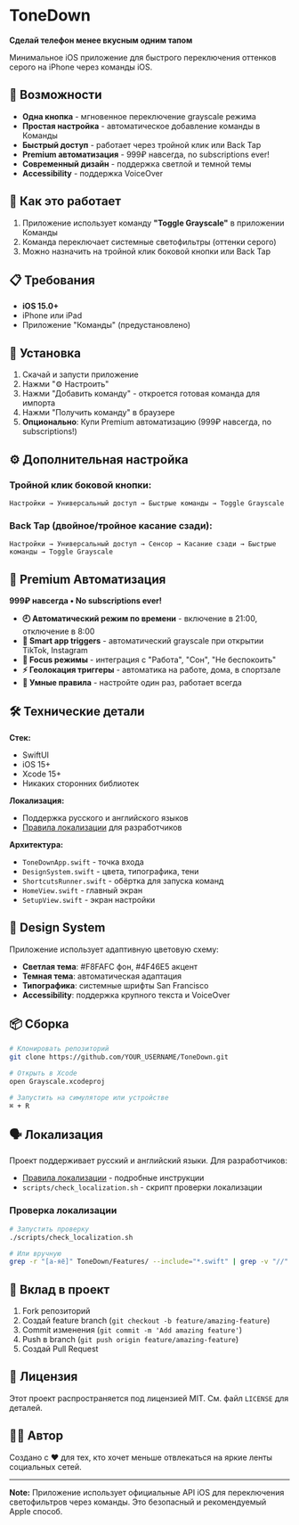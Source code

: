 # ToneDown

**Сделай телефон менее вкусным одним тапом**

Минимальное iOS приложение для быстрого переключения оттенков серого на iPhone через команды iOS.

## 📱 Возможности

- **Одна кнопка** - мгновенное переключение grayscale режима
- **Простая настройка** - автоматическое добавление команды в Команды
- **Быстрый доступ** - работает через тройной клик или Back Tap
- **Premium автоматизация** - 999₽ навсегда, no subscriptions ever!
- **Современный дизайн** - поддержка светлой и темной темы
- **Accessibility** - поддержка VoiceOver

## 🎯 Как это работает

1. Приложение использует команду **"Toggle Grayscale"** в приложении Команды
2. Команда переключает системные светофильтры (оттенки серого)
3. Можно назначить на тройной клик боковой кнопки или Back Tap

## 📋 Требования

- **iOS 15.0+**
- iPhone или iPad
- Приложение "Команды" (предустановлено)

## 🚀 Установка

1. Скачай и запусти приложение
2. Нажми "⚙️ Настроить" 
3. Нажми "Добавить команду" - откроется готовая команда для импорта
4. Нажми "Получить команду" в браузере
5. **Опционально**: Купи Premium автоматизацию (999₽ навсегда, no subscriptions!)

## ⚙️ Дополнительная настройка

### Тройной клик боковой кнопки:
```
Настройки → Универсальный доступ → Быстрые команды → Toggle Grayscale
```

### Back Tap (двойное/тройное касание сзади):
```
Настройки → Универсальный доступ → Сенсор → Касание сзади → Быстрые команды → Toggle Grayscale
```

## 💎 Premium Автоматизация

**999₽ навсегда • No subscriptions ever!**

- **🕘 Автоматический режим по времени** - включение в 21:00, отключение в 8:00
- **📱 Smart app triggers** - автоматический grayscale при открытии TikTok, Instagram
- **💼 Focus режимы** - интеграция с "Работа", "Сон", "Не беспокоить"
- **⚡ Геолокация триггеры** - автоматика на работе, дома, в спортзале
- **🎯 Умные правила** - настройте один раз, работает всегда

## 🛠 Технические детали

**Стек:**
- SwiftUI
- iOS 15+
- Xcode 15+
- Никаких сторонних библиотек

**Локализация:**
- Поддержка русского и английского языков
- [Правила локализации](LOCALIZATION_RULES.md) для разработчиков

**Архитектура:**
- `ToneDownApp.swift` - точка входа
- `DesignSystem.swift` - цвета, типографика, тени
- `ShortcutsRunner.swift` - обёртка для запуска команд
- `HomeView.swift` - главный экран
- `SetupView.swift` - экран настройки

## 🎨 Design System

Приложение использует адаптивную цветовую схему:

- **Светлая тема**: #F8FAFC фон, #4F46E5 акцент
- **Темная тема**: автоматическая адаптация
- **Типографика**: системные шрифты San Francisco
- **Accessibility**: поддержка крупного текста и VoiceOver

## 📦 Сборка

```bash
# Клонировать репозиторий
git clone https://github.com/YOUR_USERNAME/ToneDown.git

# Открыть в Xcode
open Grayscale.xcodeproj

# Запустить на симуляторе или устройстве
⌘ + R
```

## 🗣️ Локализация

Проект поддерживает русский и английский языки. Для разработчиков:

- [Правила локализации](LOCALIZATION_RULES.md) - подробные инструкции
- `scripts/check_localization.sh` - скрипт проверки локализации

### Проверка локализации
```bash
# Запустить проверку
./scripts/check_localization.sh

# Или вручную
grep -r "[а-яё]" ToneDown/Features/ --include="*.swift" | grep -v "//"
```

## 🤝 Вклад в проект

1. Fork репозиторий
2. Создай feature branch (`git checkout -b feature/amazing-feature`)
3. Commit изменения (`git commit -m 'Add amazing feature'`)
4. Push в branch (`git push origin feature/amazing-feature`)
5. Создай Pull Request

## 📄 Лицензия

Этот проект распространяется под лицензией MIT. См. файл `LICENSE` для деталей.

## 👨‍💻 Автор

Создано с ❤️ для тех, кто хочет меньше отвлекаться на яркие ленты социальных сетей.

---

**Note:** Приложение использует официальные API iOS для переключения светофильтров через команды. Это безопасный и рекомендуемый Apple способ.
